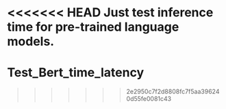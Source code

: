 <<<<<<< HEAD
Just test inference time for pre-trained language models.
=======
# Test_Bert_time_latency
>>>>>>> 2e2950c7f2d8808fc7f5aa396240d55fe0081c43
